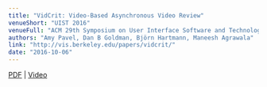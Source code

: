 ```yaml
---
title: "VidCrit: Video-Based Asynchronous Video Review"
venueShort: "UIST 2016"
venueFull: "ACM 29th Symposium on User Interface Software and Technology"
authors: "Amy Pavel, Dan B Goldman, Björn Hartmann, Maneesh Agrawala"
link: "http://vis.berkeley.edu/papers/vidcrit/"
date: "2016-10-06"
---
```


[PDF][1] | [Video][2]

[1]: https://people.eecs.berkeley.edu/~amypavel/vidcrit-final.pdf
[2]: https://youtu.be/Pp-jDTbzi_4
